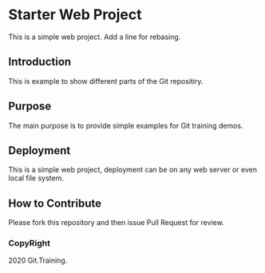 # Starter Web Project

This is a simple web project. Add a line for rebasing.

## Introduction

This is example to show different parts of the Git repositiry.

## Purpose

The main purpose is to provide simple examples for Git training demos.

## Deployment

This is a simple web project, deployment can be on any web server or even local file system.

## How to Contribute

Please fork this repository and then issue Pull Request for review.

### CopyRight

2020 Git.Training.